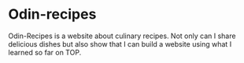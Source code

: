 # Odin-recipes

Odin-Recipes is a website about culinary recipes. Not only can I share delicious dishes but also show that I can build a website using what I learned so far on TOP.